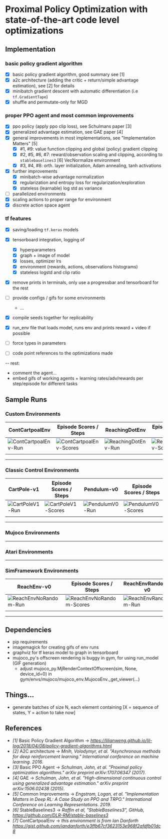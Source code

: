 # Proximal Policy Optimization with state-of-the-art code level optimizations



## Implementation

### basic policy gradient algorithm
  - [x] basic policy gradient algorithm, good summary see [1]
  - [x] a2c architecture (adding the critic + return/simple advantage estimation), see [2] for details
  - [x] minibatch gradient descent with automatic differentiation (i.e `tf.GradientTape`)
  - [x] shuffle and permutate-only for MGD

### proper PPO agent and most common improvements 
  - [x] ppo policy (apply ppo clip loss), see Schulmans paper [3]
  - [x] generalized advantage estimation, see GAE paper [4]
  - [x] general improvements in most implementations, see "Implementation Matters" [5]
    - [x] #1, #9: value function clipping and global (policy) gradient clipping
    - [x] #2, #5, #6, #7: reward/observation scaling and clipping, according to `stablebaselines3` [6] VecNormalize environment
    - [x] #3, #4, #8: orth. layer initialization, Adam annealing, tanh activations
  - [x] further improvements
    - [x] minibatch-wise advantage normalization
    - [x] regularization and entropy loss for regularization/exploration
    - [x] stateless (learnable) log std as variance
  - [ ] parallelized environments
  - [x] scaling actions to proper range for environment
  - [x] discrete action space agent

### tf features
- [x] saving/loading `tf.keras` models
- [x] tensorboard integration, logging of
  - [x] hyperparameters
  - [x] graph + image of model
  - [x] losses, optimizer lrs
  - [x] environment (rewards, actions, observations histograms)
  - [x] stateless logstd and clip ratio

- [x] remove prints in terminals, only use a progressbar and tensorboard for the rest
- [ ] provide configs / gifs for some environments
  - ...
- [x] compile seeds together for replicability
- [x] run_env file that loads model, runs env and prints reward + video if possible
- [ ] force types in parameters
- [ ] code point references to the optimizations made



 

-- rest:
- comment the agent...
- embed gifs of working agents + learning rates/adv/rewards per step/episode for different tasks




## Sample Runs

### Custom Environments

| ContCartpoalEnv  | Episode Scores / Steps   |  ReachingDotEnv  | Episode Scores / Steps   |
|------------------|--------------------------|------------------|--------------------------|
| ![][contpoalrun] |   ![][contpoalscores]    | ![][reachdotrun] |   ![][reachdotscores]    |
|                  |                          |                  |                          |

---

### Classic Control Environments

| CartPole-v1      | Episode Scores / Steps   |   Pendulum-v0    |  Episode Scores / Steps  |
|------------------|--------------------------|------------------|--------------------------|
|![][cartpolev1run]|  ![][cartpolev1scores]   |![][pendulumv0run]|  ![][pendulumv0scores]   |
|                  |                          |                  |                          |

---

### Mujoco Environments

---

### Atari Environments

---

### SimFramework Environments

| ReachEnv-v0      | Episode Scores / Steps   | ReachEnvRandom-v0|  Episode Scores / Steps  |
|------------------|--------------------------|------------------|--------------------------|
|![][reachenvnorun]|  ![][reachenvnoscores]   |![][reachenvyerun]|  ![][reachenvyescores]   |
|                  |                          |                  |                          |

---


## Dependencies

- pip requirements
- imagemagick for creating gifs of env runs
- graphviz for tf keras model to graph in tensorboard
- mujoco_py's offscreen rendering is buggy in gym, for using run_model (GIF generation)
  - adjust mujoco_py.MjRenderContextOffscreen(sim, None, device_id=0) in gym/envs/mujoco/mujoco_env.MujocoEnv._get_viewer(...)



## Things...

- generate batches of size N, each element containing [X = sequence of states, Y = action to take now]


## References
* _[1]_ Basic Policy Gradient Algorithm -> *https://lilianweng.github.io/lil-log/2018/04/08/policy-gradient-algorithms.html*
* _[2]_ A2C architecture -> *Mnih, Volodymyr, et al. "Asynchronous methods for deep reinforcement learning." International conference on machine learning. 2016.*
* _[3]_ Basic PPO Agent -> *Schulman, John, et al. "Proximal policy optimization algorithms." arXiv preprint arXiv:1707.06347 (2017).*
* _[4]_ GAE -> *Schulman, John, et al. "High-dimensional continuous control using generalized advantage estimation." arXiv preprint arXiv:1506.02438 (2015).*
* _[5]_ Common Improvements -> *Engstrom, Logan, et al. "Implementation Matters in Deep RL: A Case Study on PPO and TRPO." International Conference on Learning Representations. 2019.*
* _[6]_ StableBaselines3 -> *Raffin et al, "StableBaselines3", GitHub, https://github.com/DLR-RM/stable-baselines3*
* _[7]_ ContCartpoalEnv -> *this environment is from Ian Danforth https://gist.github.com/iandanforth/e3ffb67cf3623153e968f2afdfb01dc8*


<!-- links -->
[contpoalrun]: logs/ppoagent/ContinuousCartPoleEnv/20200813-014433/gym_animation.gif "ContCartpoalEnv-Run"
[contpoalscores]: logs/ppoagent/ContinuousCartPoleEnv/20200813-014433/scores.png "ContCartpoalEnv-Scores"
[reachdotrun]: logs/ppoagent/ReachingDotEnv/20200813-003741/gym_animation.gif "ReachingDotEnv-Run"
[reachdotscores]: logs/ppoagent/ReachingDotEnv/20200813-003741/scores.png "ReachingDotEnv-Scores"

[cartpolev1run]: logs/ppoagent/CartPole-v1/20200813-022551/gym_animation.gif "CartPoleV1-Run"
[cartpolev1scores]: logs/ppoagent/CartPole-v1/20200813-022551/scores.png "CartPoleV1-Scores"
[pendulumv0run]: logs/ppoagent/Pendulum-v0/20200814-044336/gym_animation.gif "PendulumV0-Run"
[pendulumv0scores]: logs/ppoagent/Pendulum-v0/20200814-044336/scores.png "PendulumV0-Scores"

[reachenvnorun]: logs/ppoagent/ReachEnv/20200813-043259/gym_animation.gif "ReachEnvNoRandom-Run"
[reachenvnoscores]: logs/ppoagent/ReachEnv/20200813-043259/scores.png "ReachEnvNoRandom-Scores"
[reachenvyerun]: logs/ppoagent/ReachEnv/20200816-221850/gym_animation.gif "ReachEnvRandom-Run"
[reachenvyescores]: logs/ppoagent/ReachEnv/20200816-221850/scores.png "ReachEnvRandom-Scores"